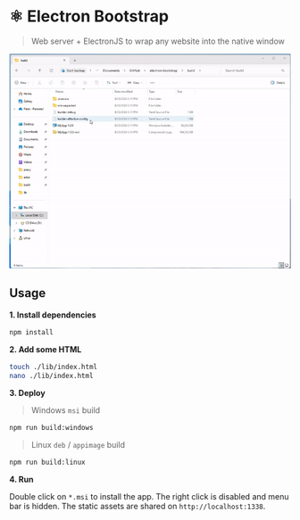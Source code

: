 # ⚛️ Electron Bootstrap

> Web server + ElectronJS to wrap any website into the native window

![screencast](./assets/screencast.gif)

## Usage

**1. Install dependencies**

```bash
npm install
```

**2. Add some HTML**

```bash
touch ./lib/index.html
nano ./lib/index.html
```

**3. Deploy**

> Windows `msi` build

```bash
npm run build:windows
```

> Linux `deb` / `appimage` build

```bash
npm run build:linux
```

**4. Run**

Double click on `*.msi` to install the app. The right click is disabled and menu bar is hidden. The static assets are shared on `http://localhost:1338`.

